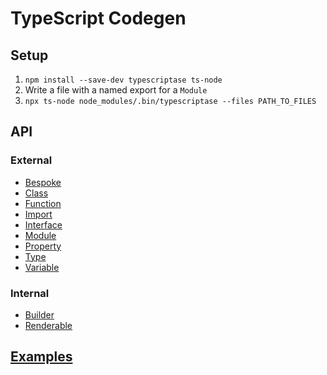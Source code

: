 # TypeScript Codegen

## Setup

1. `npm install --save-dev typescriptase ts-node`
1. Write a file with a named export for a `Module`
2. `npx ts-node node_modules/.bin/typescriptase --files PATH_TO_FILES`

## API

### External

* [Bespoke](https://github.com/arichiv/typescriptase/blob/master/src/bespoke.ts)
* [Class](https://github.com/arichiv/typescriptase/blob/master/src/class.ts)
* [Function](https://github.com/arichiv/typescriptase/blob/master/src/function.ts)
* [Import](https://github.com/arichiv/typescriptase/blob/master/src/import.ts)
* [Interface](https://github.com/arichiv/typescriptase/blob/master/src/interface.ts)
* [Module](https://github.com/arichiv/typescriptase/blob/master/src/module.ts)
* [Property](https://github.com/arichiv/typescriptase/blob/master/src/property.ts)
* [Type](https://github.com/arichiv/typescriptase/blob/master/src/type.ts)
* [Variable](https://github.com/arichiv/typescriptase/blob/master/src/variable.ts)

### Internal

* [Builder](https://github.com/arichiv/typescriptase/blob/master/src/builder.ts)
* [Renderable](https://github.com/arichiv/typescriptase/blob/master/src/renderable.ts)

## [Examples](https://github.com/arichiv/typescriptase/blob/master/src/__tests__/examples.ts)
